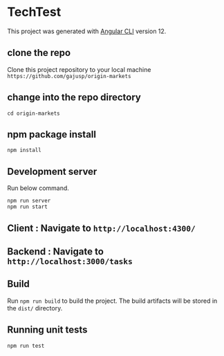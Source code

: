 # TechTest

This project was generated with [Angular CLI](https://github.com/angular/angular-cli) version 12.

## clone the repo

Clone this project repository to your local machine
`https://github.com/gajusp/origin-markets`

## change into the repo directory

`cd origin-markets`

## npm package install

`npm install`

## Development server

Run below command.

`npm run server`  
`npm run start`

## Client : Navigate to `http://localhost:4300/`

## Backend : Navigate to `http://localhost:3000/tasks`

## Build

Run `npm run build` to build the project. The build artifacts will be stored in the `dist/` directory.

## Running unit tests

`npm run test`
